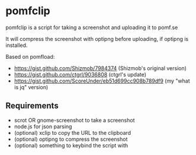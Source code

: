 pomfclip
========

pomfclip is a script for taking a screenshot and uploading it to pomf.se

It will compress the screenshot with optipng before uploading, if optipng is installed.

Based on pomfload:

* https://gist.github.com/Shizmob/7984374 (Shizmob's original version)
* https://gist.github.com/ctgrl/9036808 (ctgrl's update)
* https://gist.github.com/ScoreUnder/eb51d699cc908b789df9 (my "what is jq" version)

Requirements
------------

* scrot OR gnome-screenshot to take a screenshot
* node.js for json parsing
* (optional) xclip to copy the URL to the clipboard
* (optional) optipng to compress the screenshot
* (optional) something to keybind the script with
